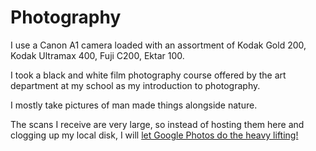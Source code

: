 
# Photography

I use a Canon A1 camera loaded with an assortment of Kodak Gold 200, Kodak Ultramax 400, Fuji C200, Ektar 100.

I took a black and white film photography course offered by the art department at my school as my introduction to photography.

I mostly take pictures of man made things alongside nature.

The scans I receive are very large, so instead of hosting them here and clogging up my local disk, I will [let Google Photos do the heavy lifting!](https://photos.app.goo.gl/WcSDfHjpmXd2sts1A)